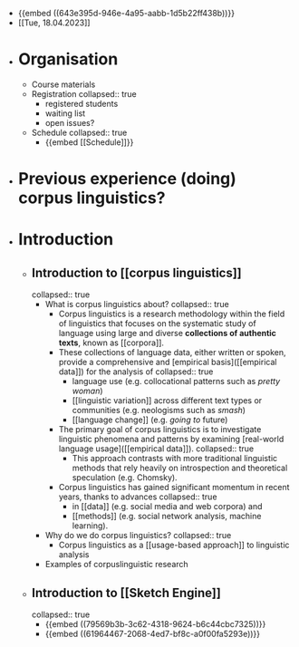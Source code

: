- {{embed ((643e395d-946e-4a95-aabb-1d5b22ff438b))}}
- [[Tue, 18.04.2023]]
- # Organisation
	- Course materials
	- Registration
	  collapsed:: true
		- registered students
		- waiting list
		- open issues?
	- Schedule
	  collapsed:: true
		- {{embed [[Schedule]]}}
- # Previous experience (doing) corpus linguistics?
- # Introduction
	- ## Introduction to [[corpus linguistics]]
	  collapsed:: true
		- What is corpus linguistics about?
		  collapsed:: true
			- Corpus linguistics is a research methodology within the field of linguistics that focuses on the systematic study of language using large and diverse **collections of authentic texts**, known as [[corpora]].
			- These collections of language data, either written or spoken, provide a comprehensive and [empirical basis]([[empirical data]]) for the analysis of
			  collapsed:: true
				- language use (e.g. collocational patterns such as *pretty woman*)
				- [[linguistic variation]] across different text types or communities (e.g.  neologisms such as *smash*)
				- [[language change]] (e.g. *going to* future)
			- The primary goal of corpus linguistics is to investigate linguistic phenomena and patterns by examining [real-world language usage]([[empirical data]]).
			  collapsed:: true
				- This approach contrasts with more traditional linguistic methods that rely heavily on introspection and theoretical speculation (e.g. Chomsky).
			- Corpus linguistics has gained significant momentum in recent years, thanks to advances 
			  collapsed:: true
				- in [[data]] (e.g. social media and web corpora) and
				- [[methods]] (e.g. social network analysis, machine learning).
		- Why do we do corpus linguistics?
		  collapsed:: true
			- Corpus linguistics as a [[usage-based approach]] to linguistic analysis
		- Examples of corpuslinguistic research
	- ## Introduction to [[Sketch Engine]]
	  collapsed:: true
		- {{embed ((79569b3b-3c62-4318-9624-b6c44cbc7325))}}
		- {{embed ((61964467-2068-4ed7-bf8c-a0f00fa5293e))}}